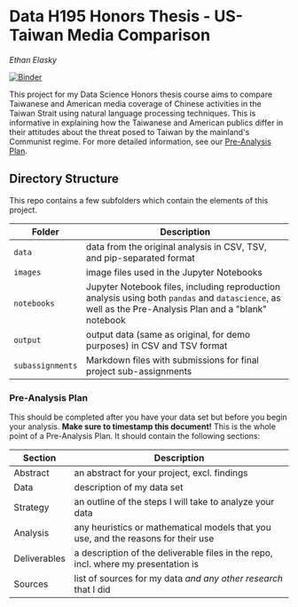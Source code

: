 # Data H195 Honors Thesis - US-Taiwan Media Comparison

_Ethan Elasky_

[![Binder](https://mybinder.org/badge_logo.svg)](https://github.com/ethanelasky)

This project for my Data Science Honors thesis course aims to compare Taiwanese and American media coverage of Chinese activities in the Taiwan Strait using natural language processing techniques. This is informative in explaining how the Taiwanese and American publics differ in their attitudes about the threat posed to Taiwan by the mainland's Communist regime. For more detailed information, see our [Pre-Analysis Plan](notebooks/pre-analysis-plan.md).

## Directory Structure

This repo contains a few subfolders which contain the elements of this project.

| Folder | Description |
|-----|-----|
| `data`  | data from the original analysis in CSV, TSV, and pip-separated format  |
| `images`  | image files used in the Jupyter Notebooks  |
| `notebooks`  | Jupyter Notebook files, including reproduction analysis using both `pandas` and `datascience`, as well as the Pre-Analysis Plan and a "blank" notebook  |
| `output`  | output data (same as original, for demo purposes) in CSV and TSV format  |
| `subassignments`  | Markdown files with submissions for final project sub-assignments  |

### Pre-Analysis Plan

This should be completed after you have your data set but before you begin your analysis. **Make sure to timestamp this document!** This is the whole point of a Pre-Analysis Plan. It should contain the following sections:

| Section | Description |
|-----|-----|
| Abstract  | an abstract for your project, excl. findings  |
| Data  | description of my data set  |
| Strategy  | an outline of the steps I will take to analyze your data  |
| Analysis  | any heuristics or mathematical models that you use, and the reasons for their use  |
| Deliverables  | a description of the deliverable files in the repo, incl. where my presentation is  |
| Sources   | list of sources for my data _and any other research_ that I did  |